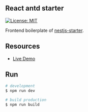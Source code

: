 ## React antd starter

[![License: MIT](https://img.shields.io/badge/License-MIT-green.svg)](https://opensource.org/licenses/MIT)

Frontend boilerplate of [nestjs-starter](https://github.com/gaosong886/nestjs-starter).

## Resources

- [Live Demo](http://101.200.134.51)

## Run

```bash
# development
$ npm run dev

# build production
$ npm run build
```